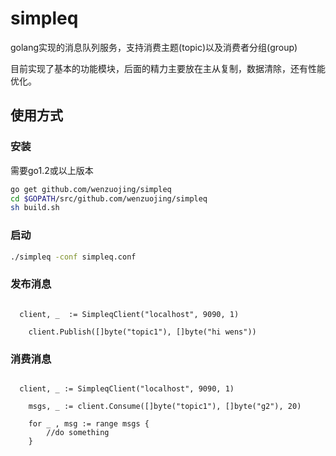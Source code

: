 # simpleq
golang实现的消息队列服务，支持消费主题(topic)以及消费者分组(group)

目前实现了基本的功能模块，后面的精力主要放在主从复制，数据清除，还有性能优化。

## 使用方式

### 安装

需要go1.2或以上版本
```sh
go get github.com/wenzuojing/simpleq
cd $GOPATH/src/github.com/wenzuojing/simpleq
sh build.sh
```

### 启动

```sh
./simpleq -conf simpleq.conf
```

### 发布消息

```golang

  client, _  := SimpleqClient("localhost", 9090, 1)
  
	client.Publish([]byte("topic1"), []byte("hi wens"))
```

### 消费消息

```golang

  client, _ := SimpleqClient("localhost", 9090, 1)

	msgs, _ := client.Consume([]byte("topic1"), []byte("g2"), 20)

	for _ , msg := range msgs {
		//do something
	}
	
```
